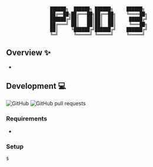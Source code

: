 <div align='center'>

```
██████╗  ██████╗ ██████╗     ██████╗ 
██╔══██╗██╔═══██╗██╔══██╗    ╚════██╗
██████╔╝██║   ██║██║  ██║     █████╔╝
██╔═══╝ ██║   ██║██║  ██║     ╚═══██╗
██║     ╚██████╔╝██████╔╝    ██████╔╝
╚═╝      ╚═════╝ ╚═════╝     ╚═════╝ 
```

</div>

## Overview :sparkles:
- 

## Development :computer:
![GitHub](https://img.shields.io/github/license/LaurierComputingSociety/Pod2) 
![GitHub pull requests](https://img.shields.io/github/issues-pr/LaurierComputingSociety/Pod2)

### Requirements
- 

### Setup
```sh
$
```

